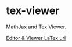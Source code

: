 # tex-viewer
MathJax and Tex Viewer.

[Editor & Viewer LaTex url](https://wsricardo.github.io/tex-viewer/apptexviewer)
